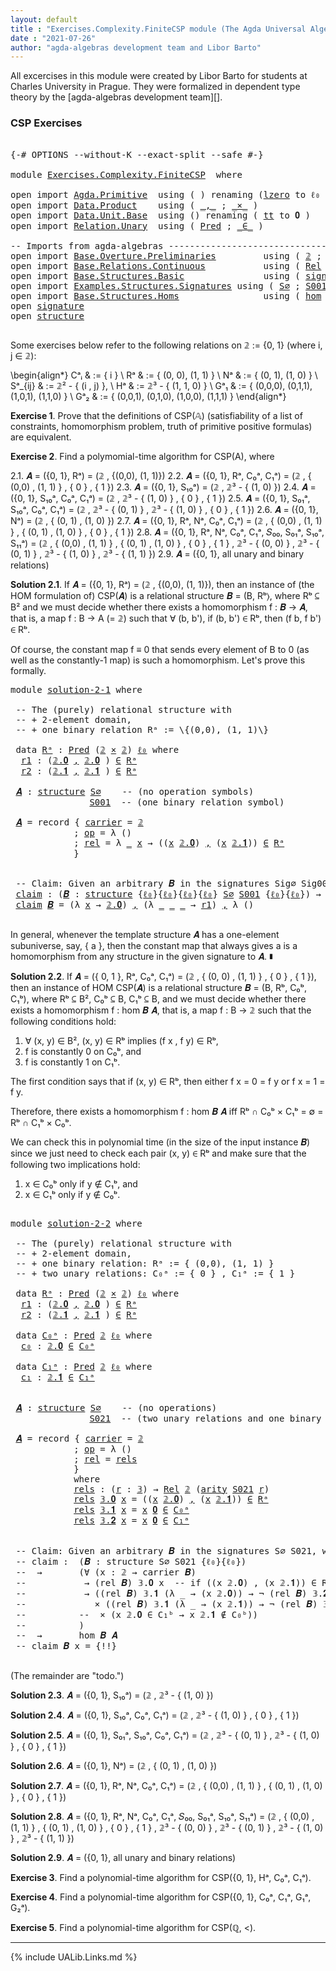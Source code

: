 ```yaml
---
layout: default
title : "Exercises.Complexity.FiniteCSP module (The Agda Universal Algebra Library)"
date : "2021-07-26"
author: "agda-algebras development team and Libor Barto"
---
```


All excercises in this module were created by Libor Barto for students at Charles University in Prague. They were formalized in dependent type theory by the [agda-algebras development team][].

### CSP Exercises

<pre class="Agda">

<a id="415" class="Symbol">{-#</a> <a id="419" class="Keyword">OPTIONS</a> <a id="427" class="Pragma">--without-K</a> <a id="439" class="Pragma">--exact-split</a> <a id="453" class="Pragma">--safe</a> <a id="460" class="Symbol">#-}</a>

<a id="465" class="Keyword">module</a> <a id="472" href="Exercises.Complexity.FiniteCSP.html" class="Module">Exercises.Complexity.FiniteCSP</a>  <a id="504" class="Keyword">where</a>

<a id="511" class="Keyword">open</a> <a id="516" class="Keyword">import</a> <a id="523" href="Agda.Primitive.html" class="Module">Agda.Primitive</a>  <a id="539" class="Keyword">using</a> <a id="545" class="Symbol">(</a> <a id="547" class="Symbol">)</a> <a id="549" class="Keyword">renaming</a> <a id="558" class="Symbol">(</a><a id="559" href="Agda.Primitive.html#764" class="Primitive">lzero</a> <a id="565" class="Symbol">to</a> <a id="568" class="Primitive">ℓ₀</a> <a id="571" class="Symbol">)</a>
<a id="573" class="Keyword">open</a> <a id="578" class="Keyword">import</a> <a id="585" href="Data.Product.html" class="Module">Data.Product</a>    <a id="601" class="Keyword">using</a> <a id="607" class="Symbol">(</a> <a id="609" href="Agda.Builtin.Sigma.html#236" class="InductiveConstructor Operator">_,_</a> <a id="613" class="Symbol">;</a> <a id="615" href="Data.Product.html#1167" class="Function Operator">_×_</a> <a id="619" class="Symbol">)</a>
<a id="621" class="Keyword">open</a> <a id="626" class="Keyword">import</a> <a id="633" href="Data.Unit.Base.html" class="Module">Data.Unit.Base</a>  <a id="649" class="Keyword">using</a> <a id="655" class="Symbol">()</a> <a id="658" class="Keyword">renaming</a> <a id="667" class="Symbol">(</a> <a id="669" href="Agda.Builtin.Unit.html#201" class="InductiveConstructor">tt</a> <a id="672" class="Symbol">to</a> <a id="675" class="InductiveConstructor">𝟎</a> <a id="677" class="Symbol">)</a>
<a id="679" class="Keyword">open</a> <a id="684" class="Keyword">import</a> <a id="691" href="Relation.Unary.html" class="Module">Relation.Unary</a>  <a id="707" class="Keyword">using</a> <a id="713" class="Symbol">(</a> <a id="715" href="Relation.Unary.html#1101" class="Function">Pred</a> <a id="720" class="Symbol">;</a> <a id="722" href="Relation.Unary.html#1523" class="Function Operator">_∈_</a> <a id="726" class="Symbol">)</a>

<a id="729" class="Comment">-- Imports from agda-algebras --------------------------------------------------------------</a>
<a id="822" class="Keyword">open</a> <a id="827" class="Keyword">import</a> <a id="834" href="Base.Overture.Preliminaries.html" class="Module">Base.Overture.Preliminaries</a>         <a id="870" class="Keyword">using</a> <a id="876" class="Symbol">(</a> <a id="878" href="Base.Overture.Preliminaries.html#3766" class="Datatype">𝟚</a> <a id="880" class="Symbol">;</a> <a id="882" href="Base.Overture.Preliminaries.html#3863" class="Datatype">𝟛</a> <a id="884" class="Symbol">)</a>
<a id="886" class="Keyword">open</a> <a id="891" class="Keyword">import</a> <a id="898" href="Base.Relations.Continuous.html" class="Module">Base.Relations.Continuous</a>           <a id="934" class="Keyword">using</a> <a id="940" class="Symbol">(</a> <a id="942" href="Base.Relations.Continuous.html#4476" class="Function">Rel</a> <a id="946" class="Symbol">)</a>
<a id="948" class="Keyword">open</a> <a id="953" class="Keyword">import</a> <a id="960" href="Base.Structures.Basic.html" class="Module">Base.Structures.Basic</a>               <a id="996" class="Keyword">using</a> <a id="1002" class="Symbol">(</a> <a id="1004" href="Base.Structures.Basic.html#1264" class="Record">signature</a> <a id="1014" class="Symbol">;</a> <a id="1016" href="Base.Structures.Basic.html#1598" class="Record">structure</a> <a id="1026" class="Symbol">)</a>
<a id="1028" class="Keyword">open</a> <a id="1033" class="Keyword">import</a> <a id="1040" href="Examples.Structures.Signatures.html" class="Module">Examples.Structures.Signatures</a> <a id="1071" class="Keyword">using</a> <a id="1077" class="Symbol">(</a> <a id="1079" href="Examples.Structures.Signatures.html#710" class="Function">S∅</a> <a id="1082" class="Symbol">;</a> <a id="1084" href="Examples.Structures.Signatures.html#1038" class="Function">S001</a> <a id="1089" class="Symbol">;</a> <a id="1091" href="Examples.Structures.Signatures.html#1293" class="Function">S021</a><a id="1095" class="Symbol">)</a>
<a id="1097" class="Keyword">open</a> <a id="1102" class="Keyword">import</a> <a id="1109" href="Base.Structures.Homs.html" class="Module">Base.Structures.Homs</a>                <a id="1145" class="Keyword">using</a> <a id="1151" class="Symbol">(</a> <a id="1153" href="Base.Structures.Homs.html#2854" class="Function">hom</a> <a id="1157" class="Symbol">)</a>
<a id="1159" class="Keyword">open</a> <a id="1164" href="Base.Structures.Basic.html#1264" class="Module">signature</a>
<a id="1174" class="Keyword">open</a> <a id="1179" href="Base.Structures.Basic.html#1598" class="Module">structure</a>

</pre>

Some exercises below refer to the following relations on 𝟚 := \{0, 1\} (where i, j ∈ 𝟚):

\begin{align*}
 Cᵃᵢ    & := \{ i \}                             \\
 Rᵃ    & := \{ (0, 0), (1, 1) \}                 \\
 Nᵃ    & := \{ (0, 1), (1, 0) \}                  \\
 Sᵃ_{ij}  & := 𝟚² - \{ (i , j) \},                    \\
 Hᵃ    & := 𝟚³ - \{ (1, 1, 0) \}                 \\
 Gᵃ₁   & := \{ (0,0,0), (0,1,1), (1,0,1), (1,1,0) \} \\
 Gᵃ₂   & := \{ (0,0,1), (0,1,0), (1,0,0), (1,1,1) \}
\end{align*}


**Exercise 1**. Prove that the definitions of CSP(𝔸) (satisfiability of a list of constraints, homomorphism   problem, truth of primitive positive formulas) are equivalent.


**Exercise 2**. Find a polymomial-time algorithm for CSP(A), where

2.1. 𝑨 = ({0, 1}, Rᵃ) = (𝟚 , \{(0,0), (1, 1)\})
2.2. 𝑨 = ({0, 1}, Rᵃ, C₀ᵃ, C₁ᵃ) = (𝟚 , \{ (0,0) , (1, 1) \} , \{ 0 \} , \{ 1 \})
2.3. 𝑨 = ({0, 1}, S₁₀ᵃ) = (𝟚 , 𝟚³ - \{ (1, 0) \})
2.4. 𝑨 = ({0, 1}, S₁₀ᵃ, C₀ᵃ, C₁ᵃ) = (𝟚 , 𝟚³ - \{ (1, 0) \} , \{ 0 \} , \{ 1 \})
2.5. 𝑨 = ({0, 1}, S₀₁ᵃ, S₁₀ᵃ, C₀ᵃ, C₁ᵃ) = (𝟚 , 𝟚³ - \{ (0, 1) \} , 𝟚³ - \{ (1, 0) \} , \{ 0 \} , \{ 1 \})
2.6. 𝑨 = ({0, 1}, Nᵃ) = (𝟚 , \{ (0, 1) , (1, 0) \})
2.7. 𝑨 = ({0, 1}, Rᵃ, Nᵃ, C₀ᵃ, C₁ᵃ) = (𝟚 , \{ (0,0) , (1, 1) \} , \{ (0, 1) , (1, 0) \} , \{ 0 \} , \{ 1 \})
2.8. 𝑨 = ({0, 1}, Rᵃ, Nᵃ, C₀ᵃ, C₁ᵃ, 𝑆₀₀, S₀₁ᵃ, S₁₀ᵃ, S₁₁ᵃ) = (𝟚 , \{ (0,0) , (1, 1) \} , \{ (0, 1) , (1, 0) \} , \{ 0 \} , \{ 1 \} , 𝟚³ - \{ (0, 0) \} , 𝟚³ - \{ (0, 1) \} , 𝟚³ - \{ (1, 0) \} , 𝟚³ - \{ (1, 1) \})
2.9. 𝑨 = ({0, 1}, all unary and binary relations)



**Solution 2.1**. If 𝑨 = ({0, 1}, Rᵃ) = (𝟚 , \{(0,0), (1, 1)\}), then an instance of (the HOM
formulation of) CSP(𝑨) is a relational structure 𝑩 = (B, Rᵇ⟩, where Rᵇ ⊆ B² and we must decide
whether there exists a homomorphism f : 𝑩 → 𝑨, that is, a map f : B → A (= 𝟚) such that
∀ (b, b'), if (b, b') ∈ Rᵇ, then (f b, f b') ∈ Rᵇ.

Of course, the constant map f ≡ 0 that sends every element of B to 0 (as well as the
constantly-1 map) is such a homomorphism.  Let's prove this formally.

<pre class="Agda">
<a id="3229" class="Keyword">module</a> <a id="solution-2-1"></a><a id="3236" href="Exercises.Complexity.FiniteCSP.html#3236" class="Module">solution-2-1</a> <a id="3249" class="Keyword">where</a>

 <a id="3257" class="Comment">-- The (purely) relational structure with</a>
 <a id="3300" class="Comment">-- + 2-element domain,</a>
 <a id="3324" class="Comment">-- + one binary relation Rᵃ := \{(0,0), (1, 1)\}</a>

 <a id="3375" class="Keyword">data</a> <a id="solution-2-1.Rᵃ"></a><a id="3380" href="Exercises.Complexity.FiniteCSP.html#3380" class="Datatype">Rᵃ</a> <a id="3383" class="Symbol">:</a> <a id="3385" href="Relation.Unary.html#1101" class="Function">Pred</a> <a id="3390" class="Symbol">(</a><a id="3391" href="Base.Overture.Preliminaries.html#3766" class="Datatype">𝟚</a> <a id="3393" href="Data.Product.html#1167" class="Function Operator">×</a> <a id="3395" href="Base.Overture.Preliminaries.html#3766" class="Datatype">𝟚</a><a id="3396" class="Symbol">)</a> <a id="3398" href="Exercises.Complexity.FiniteCSP.html#568" class="Primitive">ℓ₀</a> <a id="3401" class="Keyword">where</a>
  <a id="solution-2-1.Rᵃ.r1"></a><a id="3409" href="Exercises.Complexity.FiniteCSP.html#3409" class="InductiveConstructor">r1</a> <a id="3412" class="Symbol">:</a> <a id="3414" class="Symbol">(</a><a id="3415" href="Base.Overture.Preliminaries.html#3816" class="InductiveConstructor">𝟚.𝟎</a> <a id="3419" href="Agda.Builtin.Sigma.html#236" class="InductiveConstructor Operator">,</a> <a id="3421" href="Base.Overture.Preliminaries.html#3816" class="InductiveConstructor">𝟚.𝟎</a> <a id="3425" class="Symbol">)</a> <a id="3427" href="Relation.Unary.html#1523" class="Function Operator">∈</a> <a id="3429" href="Exercises.Complexity.FiniteCSP.html#3380" class="Datatype">Rᵃ</a>
  <a id="solution-2-1.Rᵃ.r2"></a><a id="3434" href="Exercises.Complexity.FiniteCSP.html#3434" class="InductiveConstructor">r2</a> <a id="3437" class="Symbol">:</a> <a id="3439" class="Symbol">(</a><a id="3440" href="Base.Overture.Preliminaries.html#3825" class="InductiveConstructor">𝟚.𝟏</a> <a id="3444" href="Agda.Builtin.Sigma.html#236" class="InductiveConstructor Operator">,</a> <a id="3446" href="Base.Overture.Preliminaries.html#3825" class="InductiveConstructor">𝟚.𝟏</a> <a id="3450" class="Symbol">)</a> <a id="3452" href="Relation.Unary.html#1523" class="Function Operator">∈</a> <a id="3454" href="Exercises.Complexity.FiniteCSP.html#3380" class="Datatype">Rᵃ</a>

 <a id="solution-2-1.𝑨"></a><a id="3459" href="Exercises.Complexity.FiniteCSP.html#3459" class="Function">𝑨</a> <a id="3461" class="Symbol">:</a> <a id="3463" href="Base.Structures.Basic.html#1598" class="Record">structure</a> <a id="3473" href="Examples.Structures.Signatures.html#710" class="Function">S∅</a>    <a id="3479" class="Comment">-- (no operation symbols)</a>
               <a id="3520" href="Examples.Structures.Signatures.html#1038" class="Function">S001</a>  <a id="3526" class="Comment">-- (one binary relation symbol)</a>

 <a id="3560" href="Exercises.Complexity.FiniteCSP.html#3459" class="Function">𝑨</a> <a id="3562" class="Symbol">=</a> <a id="3564" class="Keyword">record</a> <a id="3571" class="Symbol">{</a> <a id="3573" href="Base.Structures.Basic.html#1750" class="Field">carrier</a> <a id="3581" class="Symbol">=</a> <a id="3583" href="Base.Overture.Preliminaries.html#3766" class="Datatype">𝟚</a>
            <a id="3597" class="Symbol">;</a> <a id="3599" href="Base.Structures.Basic.html#1769" class="Field">op</a> <a id="3602" class="Symbol">=</a> <a id="3604" class="Symbol">λ</a> <a id="3606" class="Symbol">()</a>
            <a id="3621" class="Symbol">;</a> <a id="3623" href="Base.Structures.Basic.html#1853" class="Field">rel</a> <a id="3627" class="Symbol">=</a> <a id="3629" class="Symbol">λ</a> <a id="3631" href="Exercises.Complexity.FiniteCSP.html#3631" class="Bound">_</a> <a id="3633" href="Exercises.Complexity.FiniteCSP.html#3633" class="Bound">x</a> <a id="3635" class="Symbol">→</a> <a id="3637" class="Symbol">((</a><a id="3639" href="Exercises.Complexity.FiniteCSP.html#3633" class="Bound">x</a> <a id="3641" href="Base.Overture.Preliminaries.html#3816" class="InductiveConstructor">𝟚.𝟎</a><a id="3644" class="Symbol">)</a> <a id="3646" href="Agda.Builtin.Sigma.html#236" class="InductiveConstructor Operator">,</a> <a id="3648" class="Symbol">(</a><a id="3649" href="Exercises.Complexity.FiniteCSP.html#3633" class="Bound">x</a> <a id="3651" href="Base.Overture.Preliminaries.html#3825" class="InductiveConstructor">𝟚.𝟏</a><a id="3654" class="Symbol">))</a> <a id="3657" href="Relation.Unary.html#1523" class="Function Operator">∈</a> <a id="3659" href="Exercises.Complexity.FiniteCSP.html#3380" class="Datatype">Rᵃ</a>
            <a id="3674" class="Symbol">}</a>


 <a id="3679" class="Comment">-- Claim: Given an arbitrary 𝑩 in the signatures Sig∅ Sig001, we can construct a homomorphism from 𝑩 to 𝑨.</a>
 <a id="solution-2-1.claim"></a><a id="3787" href="Exercises.Complexity.FiniteCSP.html#3787" class="Function">claim</a> <a id="3793" class="Symbol">:</a> <a id="3795" class="Symbol">(</a><a id="3796" href="Exercises.Complexity.FiniteCSP.html#3796" class="Bound">𝑩</a> <a id="3798" class="Symbol">:</a> <a id="3800" href="Base.Structures.Basic.html#1598" class="Record">structure</a> <a id="3810" class="Symbol">{</a><a id="3811" href="Exercises.Complexity.FiniteCSP.html#568" class="Primitive">ℓ₀</a><a id="3813" class="Symbol">}{</a><a id="3815" href="Exercises.Complexity.FiniteCSP.html#568" class="Primitive">ℓ₀</a><a id="3817" class="Symbol">}{</a><a id="3819" href="Exercises.Complexity.FiniteCSP.html#568" class="Primitive">ℓ₀</a><a id="3821" class="Symbol">}{</a><a id="3823" href="Exercises.Complexity.FiniteCSP.html#568" class="Primitive">ℓ₀</a><a id="3825" class="Symbol">}</a> <a id="3827" href="Examples.Structures.Signatures.html#710" class="Function">S∅</a> <a id="3830" href="Examples.Structures.Signatures.html#1038" class="Function">S001</a> <a id="3835" class="Symbol">{</a><a id="3836" href="Exercises.Complexity.FiniteCSP.html#568" class="Primitive">ℓ₀</a><a id="3838" class="Symbol">}{</a><a id="3840" href="Exercises.Complexity.FiniteCSP.html#568" class="Primitive">ℓ₀</a><a id="3842" class="Symbol">})</a> <a id="3845" class="Symbol">→</a> <a id="3847" href="Base.Structures.Homs.html#2854" class="Function">hom</a> <a id="3851" href="Exercises.Complexity.FiniteCSP.html#3796" class="Bound">𝑩</a> <a id="3853" href="Exercises.Complexity.FiniteCSP.html#3459" class="Function">𝑨</a>
 <a id="3856" href="Exercises.Complexity.FiniteCSP.html#3787" class="Function">claim</a> <a id="3862" href="Exercises.Complexity.FiniteCSP.html#3862" class="Bound">𝑩</a> <a id="3864" class="Symbol">=</a> <a id="3866" class="Symbol">(λ</a> <a id="3869" href="Exercises.Complexity.FiniteCSP.html#3869" class="Bound">x</a> <a id="3871" class="Symbol">→</a> <a id="3873" href="Base.Overture.Preliminaries.html#3816" class="InductiveConstructor">𝟚.𝟎</a><a id="3876" class="Symbol">)</a> <a id="3878" href="Agda.Builtin.Sigma.html#236" class="InductiveConstructor Operator">,</a> <a id="3880" class="Symbol">(λ</a> <a id="3883" href="Exercises.Complexity.FiniteCSP.html#3883" class="Bound">_</a> <a id="3885" href="Exercises.Complexity.FiniteCSP.html#3885" class="Bound">_</a> <a id="3887" href="Exercises.Complexity.FiniteCSP.html#3887" class="Bound">_</a> <a id="3889" class="Symbol">→</a> <a id="3891" href="Exercises.Complexity.FiniteCSP.html#3409" class="InductiveConstructor">r1</a><a id="3893" class="Symbol">)</a> <a id="3895" href="Agda.Builtin.Sigma.html#236" class="InductiveConstructor Operator">,</a> <a id="3897" class="Symbol">λ</a> <a id="3899" class="Symbol">()</a>

</pre>

In general, whenever the template structure 𝑨 has a one-element subuniverse, say, \{ a \},
then the constant map that always gives a is a homomorphism from any structure in the given
signature to 𝑨. ∎



**Solution 2.2**. If 𝑨 = (\{ 0, 1 \}, Rᵃ, C₀ᵃ, C₁ᵃ) = (𝟚 , \{ (0, 0) , (1, 1) \} , \{ 0 \} , \{ 1 \}),
then an instance of HOM CSP(𝑨) is a relational structure 𝑩 = (B, Rᵇ, C₀ᵇ, C₁ᵇ), where
Rᵇ ⊆ B², C₀ᵇ ⊆ B, C₁ᵇ ⊆ B, and we must decide whether there exists a homomorphism
f : hom 𝑩 𝑨, that is, a map f : B → 𝟚 such that the following conditions hold:
 1. ∀ (x, y) ∈ B², (x, y) ∈ Rᵇ implies (f x , f y) ∈ Rᵇ,
 2. f is constantly 0 on C₀ᵇ, and
 3. f is constantly 1 on C₁ᵇ.

The first condition says that if (x, y) ∈ Rᵇ, then either f x = 0 = f y or f x = 1 = f y.

Therefore, there exists a homomorphism f : hom 𝑩 𝑨 iff Rᵇ ∩ C₀ᵇ × C₁ᵇ = ∅ = Rᵇ ∩ C₁ᵇ × C₀ᵇ.

We can check this in polynomial time (in the size of the input instance 𝑩) since we just need
to check each pair (x, y) ∈ Rᵇ and make sure that the following two implications hold:

 1.  x ∈ C₀ᵇ  only if  y ∉ C₁ᵇ, and
 2.  x ∈ C₁ᵇ  only if  y ∉ C₀ᵇ.

<pre class="Agda">

<a id="5040" class="Keyword">module</a> <a id="solution-2-2"></a><a id="5047" href="Exercises.Complexity.FiniteCSP.html#5047" class="Module">solution-2-2</a> <a id="5060" class="Keyword">where</a>

 <a id="5068" class="Comment">-- The (purely) relational structure with</a>
 <a id="5111" class="Comment">-- + 2-element domain,</a>
 <a id="5135" class="Comment">-- + one binary relation: Rᵃ := { (0,0), (1, 1) }</a>
 <a id="5186" class="Comment">-- + two unary relations: C₀ᵃ := { 0 } , C₁ᵃ := { 1 }</a>

 <a id="5242" class="Keyword">data</a> <a id="solution-2-2.Rᵃ"></a><a id="5247" href="Exercises.Complexity.FiniteCSP.html#5247" class="Datatype">Rᵃ</a> <a id="5250" class="Symbol">:</a> <a id="5252" href="Relation.Unary.html#1101" class="Function">Pred</a> <a id="5257" class="Symbol">(</a><a id="5258" href="Base.Overture.Preliminaries.html#3766" class="Datatype">𝟚</a> <a id="5260" href="Data.Product.html#1167" class="Function Operator">×</a> <a id="5262" href="Base.Overture.Preliminaries.html#3766" class="Datatype">𝟚</a><a id="5263" class="Symbol">)</a> <a id="5265" href="Exercises.Complexity.FiniteCSP.html#568" class="Primitive">ℓ₀</a> <a id="5268" class="Keyword">where</a>
  <a id="solution-2-2.Rᵃ.r1"></a><a id="5276" href="Exercises.Complexity.FiniteCSP.html#5276" class="InductiveConstructor">r1</a> <a id="5279" class="Symbol">:</a> <a id="5281" class="Symbol">(</a><a id="5282" href="Base.Overture.Preliminaries.html#3816" class="InductiveConstructor">𝟚.𝟎</a> <a id="5286" href="Agda.Builtin.Sigma.html#236" class="InductiveConstructor Operator">,</a> <a id="5288" href="Base.Overture.Preliminaries.html#3816" class="InductiveConstructor">𝟚.𝟎</a> <a id="5292" class="Symbol">)</a> <a id="5294" href="Relation.Unary.html#1523" class="Function Operator">∈</a> <a id="5296" href="Exercises.Complexity.FiniteCSP.html#5247" class="Datatype">Rᵃ</a>
  <a id="solution-2-2.Rᵃ.r2"></a><a id="5301" href="Exercises.Complexity.FiniteCSP.html#5301" class="InductiveConstructor">r2</a> <a id="5304" class="Symbol">:</a> <a id="5306" class="Symbol">(</a><a id="5307" href="Base.Overture.Preliminaries.html#3825" class="InductiveConstructor">𝟚.𝟏</a> <a id="5311" href="Agda.Builtin.Sigma.html#236" class="InductiveConstructor Operator">,</a> <a id="5313" href="Base.Overture.Preliminaries.html#3825" class="InductiveConstructor">𝟚.𝟏</a> <a id="5317" class="Symbol">)</a> <a id="5319" href="Relation.Unary.html#1523" class="Function Operator">∈</a> <a id="5321" href="Exercises.Complexity.FiniteCSP.html#5247" class="Datatype">Rᵃ</a>

 <a id="5326" class="Keyword">data</a> <a id="solution-2-2.C₀ᵃ"></a><a id="5331" href="Exercises.Complexity.FiniteCSP.html#5331" class="Datatype">C₀ᵃ</a> <a id="5335" class="Symbol">:</a> <a id="5337" href="Relation.Unary.html#1101" class="Function">Pred</a> <a id="5342" href="Base.Overture.Preliminaries.html#3766" class="Datatype">𝟚</a> <a id="5344" href="Exercises.Complexity.FiniteCSP.html#568" class="Primitive">ℓ₀</a> <a id="5347" class="Keyword">where</a>
  <a id="solution-2-2.C₀ᵃ.c₀"></a><a id="5355" href="Exercises.Complexity.FiniteCSP.html#5355" class="InductiveConstructor">c₀</a> <a id="5358" class="Symbol">:</a> <a id="5360" href="Base.Overture.Preliminaries.html#3816" class="InductiveConstructor">𝟚.𝟎</a> <a id="5364" href="Relation.Unary.html#1523" class="Function Operator">∈</a> <a id="5366" href="Exercises.Complexity.FiniteCSP.html#5331" class="Datatype">C₀ᵃ</a>

 <a id="5372" class="Keyword">data</a> <a id="solution-2-2.C₁ᵃ"></a><a id="5377" href="Exercises.Complexity.FiniteCSP.html#5377" class="Datatype">C₁ᵃ</a> <a id="5381" class="Symbol">:</a> <a id="5383" href="Relation.Unary.html#1101" class="Function">Pred</a> <a id="5388" href="Base.Overture.Preliminaries.html#3766" class="Datatype">𝟚</a> <a id="5390" href="Exercises.Complexity.FiniteCSP.html#568" class="Primitive">ℓ₀</a> <a id="5393" class="Keyword">where</a>
  <a id="solution-2-2.C₁ᵃ.c₁"></a><a id="5401" href="Exercises.Complexity.FiniteCSP.html#5401" class="InductiveConstructor">c₁</a> <a id="5404" class="Symbol">:</a> <a id="5406" href="Base.Overture.Preliminaries.html#3825" class="InductiveConstructor">𝟚.𝟏</a> <a id="5410" href="Relation.Unary.html#1523" class="Function Operator">∈</a> <a id="5412" href="Exercises.Complexity.FiniteCSP.html#5377" class="Datatype">C₁ᵃ</a>


 <a id="solution-2-2.𝑨"></a><a id="5419" href="Exercises.Complexity.FiniteCSP.html#5419" class="Function">𝑨</a> <a id="5421" class="Symbol">:</a> <a id="5423" href="Base.Structures.Basic.html#1598" class="Record">structure</a> <a id="5433" href="Examples.Structures.Signatures.html#710" class="Function">S∅</a>    <a id="5439" class="Comment">-- (no operations)</a>
               <a id="5473" href="Examples.Structures.Signatures.html#1293" class="Function">S021</a>  <a id="5479" class="Comment">-- (two unary relations and one binary relation)</a>

 <a id="5530" href="Exercises.Complexity.FiniteCSP.html#5419" class="Function">𝑨</a> <a id="5532" class="Symbol">=</a> <a id="5534" class="Keyword">record</a> <a id="5541" class="Symbol">{</a> <a id="5543" href="Base.Structures.Basic.html#1750" class="Field">carrier</a> <a id="5551" class="Symbol">=</a> <a id="5553" href="Base.Overture.Preliminaries.html#3766" class="Datatype">𝟚</a>
            <a id="5567" class="Symbol">;</a> <a id="5569" href="Base.Structures.Basic.html#1769" class="Field">op</a> <a id="5572" class="Symbol">=</a> <a id="5574" class="Symbol">λ</a> <a id="5576" class="Symbol">()</a>
            <a id="5591" class="Symbol">;</a> <a id="5593" href="Base.Structures.Basic.html#1853" class="Field">rel</a> <a id="5597" class="Symbol">=</a> <a id="5599" href="Exercises.Complexity.FiniteCSP.html#5648" class="Function">rels</a>
            <a id="5616" class="Symbol">}</a>
            <a id="5630" class="Keyword">where</a>
            <a id="5648" href="Exercises.Complexity.FiniteCSP.html#5648" class="Function">rels</a> <a id="5653" class="Symbol">:</a> <a id="5655" class="Symbol">(</a><a id="5656" href="Exercises.Complexity.FiniteCSP.html#5656" class="Bound">r</a> <a id="5658" class="Symbol">:</a> <a id="5660" href="Base.Overture.Preliminaries.html#3863" class="Datatype">𝟛</a><a id="5661" class="Symbol">)</a> <a id="5663" class="Symbol">→</a> <a id="5665" href="Base.Relations.Continuous.html#4476" class="Function">Rel</a> <a id="5669" href="Base.Overture.Preliminaries.html#3766" class="Datatype">𝟚</a> <a id="5671" class="Symbol">(</a><a id="5672" href="Base.Structures.Basic.html#1343" class="Field">arity</a> <a id="5678" href="Examples.Structures.Signatures.html#1293" class="Function">S021</a> <a id="5683" href="Exercises.Complexity.FiniteCSP.html#5656" class="Bound">r</a><a id="5684" class="Symbol">)</a>
            <a id="5698" href="Exercises.Complexity.FiniteCSP.html#5648" class="Function">rels</a> <a id="5703" href="Base.Overture.Preliminaries.html#3882" class="InductiveConstructor">𝟛.𝟎</a> <a id="5707" href="Exercises.Complexity.FiniteCSP.html#5707" class="Bound">x</a> <a id="5709" class="Symbol">=</a> <a id="5711" class="Symbol">((</a><a id="5713" href="Exercises.Complexity.FiniteCSP.html#5707" class="Bound">x</a> <a id="5715" href="Base.Overture.Preliminaries.html#3816" class="InductiveConstructor">𝟚.𝟎</a><a id="5718" class="Symbol">)</a> <a id="5720" href="Agda.Builtin.Sigma.html#236" class="InductiveConstructor Operator">,</a> <a id="5722" class="Symbol">(</a><a id="5723" href="Exercises.Complexity.FiniteCSP.html#5707" class="Bound">x</a> <a id="5725" href="Base.Overture.Preliminaries.html#3825" class="InductiveConstructor">𝟚.𝟏</a><a id="5728" class="Symbol">))</a> <a id="5731" href="Relation.Unary.html#1523" class="Function Operator">∈</a> <a id="5733" href="Exercises.Complexity.FiniteCSP.html#5247" class="Datatype">Rᵃ</a>
            <a id="5748" href="Exercises.Complexity.FiniteCSP.html#5648" class="Function">rels</a> <a id="5753" href="Base.Overture.Preliminaries.html#3891" class="InductiveConstructor">𝟛.𝟏</a> <a id="5757" href="Exercises.Complexity.FiniteCSP.html#5757" class="Bound">x</a> <a id="5759" class="Symbol">=</a> <a id="5761" href="Exercises.Complexity.FiniteCSP.html#5757" class="Bound">x</a> <a id="5763" href="Exercises.Complexity.FiniteCSP.html#675" class="InductiveConstructor">𝟎</a> <a id="5765" href="Relation.Unary.html#1523" class="Function Operator">∈</a> <a id="5767" href="Exercises.Complexity.FiniteCSP.html#5331" class="Datatype">C₀ᵃ</a>
            <a id="5783" href="Exercises.Complexity.FiniteCSP.html#5648" class="Function">rels</a> <a id="5788" href="Base.Overture.Preliminaries.html#3900" class="InductiveConstructor">𝟛.𝟐</a> <a id="5792" href="Exercises.Complexity.FiniteCSP.html#5792" class="Bound">x</a> <a id="5794" class="Symbol">=</a> <a id="5796" href="Exercises.Complexity.FiniteCSP.html#5792" class="Bound">x</a> <a id="5798" href="Exercises.Complexity.FiniteCSP.html#675" class="InductiveConstructor">𝟎</a> <a id="5800" href="Relation.Unary.html#1523" class="Function Operator">∈</a> <a id="5802" href="Exercises.Complexity.FiniteCSP.html#5377" class="Datatype">C₁ᵃ</a>


 <a id="5809" class="Comment">-- Claim: Given an arbitrary 𝑩 in the signatures S∅ S021, we can construct a homomorphism from 𝑩 to 𝑨.</a>
 <a id="5913" class="Comment">-- claim :  (𝑩 : structure S∅ S021 {ℓ₀}{ℓ₀})</a>
 <a id="5959" class="Comment">--  →       (∀ (x : 𝟚 → carrier 𝑩)</a>
 <a id="5995" class="Comment">--           → (rel 𝑩) 𝟛.𝟎 x  -- if ((x 𝟚.𝟎) , (x 𝟚.𝟏)) ∈ Rᵇ, then...</a>
 <a id="6066" class="Comment">--           → ((rel 𝑩) 𝟛.𝟏 (λ _ → (x 𝟚.𝟎)) → ¬ (rel 𝑩) 𝟛.𝟐 (λ _ → (x 𝟚.𝟏)))</a>
 <a id="6144" class="Comment">--             × ((rel 𝑩) 𝟛.𝟏 (λ _ → (x 𝟚.𝟏)) → ¬ (rel 𝑩) 𝟛.𝟐 (λ _ → (x 𝟚.𝟎)))</a>
 <a id="6224" class="Comment">--          --  × (x 𝟚.𝟎 ∈ C₁ᵇ → x 𝟚.𝟏 ∉ C₀ᵇ))</a>
 <a id="6272" class="Comment">--          )</a>
 <a id="6287" class="Comment">--  →       hom 𝑩 𝑨</a>
 <a id="6308" class="Comment">-- claim 𝑩 x = {!!}</a>

</pre>


(The remainder are "todo.")

**Solution 2.3**. 𝑨 = ({0, 1}, S₁₀ᵃ) = (𝟚 , 𝟚³ - \{ (1, 0) \})

**Solution 2.4**. 𝑨 = ({0, 1}, S₁₀ᵃ, C₀ᵃ, C₁ᵃ) = (𝟚 , 𝟚³ - \{ (1, 0) \} , \{ 0 \} , \{ 1 \})

**Solution 2.5**. 𝑨 = ({0, 1}, S₀₁ᵃ, S₁₀ᵃ, C₀ᵃ, C₁ᵃ) = (𝟚 , 𝟚³ - \{ (0, 1) \} , 𝟚³ - \{ (1, 0) \} , \{ 0 \} , \{ 1 \})

**Solution 2.6**. 𝑨 = ({0, 1}, Nᵃ) = (𝟚 , \{ (0, 1) , (1, 0) \})

**Solution 2.7**. 𝑨 = ({0, 1}, Rᵃ, Nᵃ, C₀ᵃ, C₁ᵃ) = (𝟚 , \{ (0,0) , (1, 1) \} , \{ (0, 1) , (1, 0) \} , \{ 0 \} , \{ 1 \})

**Solution 2.8**. 𝑨 = ({0, 1}, Rᵃ, Nᵃ, C₀ᵃ, C₁ᵃ, 𝑆₀₀, S₀₁ᵃ, S₁₀ᵃ, S₁₁ᵃ) = (𝟚 , \{ (0,0) , (1, 1) \} , \{ (0, 1) , (1, 0) \} , \{ 0 \} , \{ 1 \} , 𝟚³ - \{ (0, 0) \} , 𝟚³ - \{ (0, 1) \} , 𝟚³ - \{ (1, 0) \} , 𝟚³ - \{ (1, 1) \})

**Solution 2.9**. 𝑨 = ({0, 1}, all unary and binary relations)


**Exercise 3**. Find a polynomial-time algorithm for CSP({0, 1}, Hᵃ, C₀ᵃ, C₁ᵃ).

**Exercise 4**. Find a polynomial-time algorithm for CSP({0, 1}, C₀ᵃ, C₁ᵃ, G₁ᵃ, G₂ᵃ).

**Exercise 5**. Find a polynomial-time algorithm for CSP(ℚ, <).

--------------------------------

{% include UALib.Links.md %}


